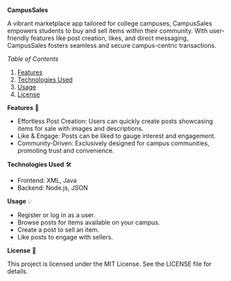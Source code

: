 **CampusSales**

A vibrant marketplace app tailored for college campuses, CampusSales empowers students to buy and sell items within their community. With user-friendly features like post creation, likes, and direct messaging, CampusSales fosters seamless and secure campus-centric transactions.

*Table of Contents*
1. [Features](#features)
2. [Technologies Used](#technologies)
3. [Usage](#usages)
4. [License](#license)

<a name="features"></a>
**Features** 🚀
- Effortless Post Creation: Users can quickly create posts showcasing items for sale with images and descriptions.
- Like & Engage: Posts can be liked to gauge interest and engagement.
- Community-Driven: Exclusively designed for campus communities, promoting trust and convenience.

<a name="technologies"></a>
**Technologies Used** 🛠️
- Frontend: XML, Java
- Backend: Node.js, JSON

<a name="usages"></a>
**Usage** 💡
- Register or log in as a user.
- Browse posts for items available on your campus.
- Create a post to sell an item.
- Like posts to engage with sellers.

<a name="license"></a>
**License** 📄

This project is licensed under the MIT License. See the LICENSE file for details.

